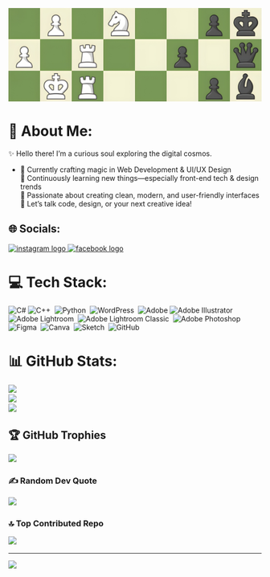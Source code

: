 
[![](chesspic.jpg)](#)

# 💫 About Me:
✨ Hello there! I’m a curious soul exploring the digital cosmos.  
 - 🔭 Currently crafting magic in Web Development & UI/UX Design  
 🌱 Continuously learning new things—especially front-end tech & design trends  
 🎨 Passionate about creating clean, modern, and user-friendly interfaces  
 💬 Let’s talk code, design, or your next creative idea!

## 🌐 Socials:
<div align="left">
  <a href="https://instagram.com/alfaarros" target="_blank">
    <img src="https://raw.githubusercontent.com/maurodesouza/profile-readme-generator/master/src/assets/icons/social/instagram/default.svg" width="40" height="28" alt="instagram logo"/>
  </a>
  <a href="https://www.facebook.com/share/1MMNwvG9xM/" target="_blank">
    <img src="https://raw.githubusercontent.com/maurodesouza/profile-readme-generator/master/src/assets/icons/social/facebook/default.svg" width="40" height="28" alt="facebook logo" />
  </a>
</div>


# 💻 Tech Stack:
![C#](https://img.shields.io/badge/c%23-%23239120.svg?style=for-the-badge&logo=csharp&logoColor=white)‎  ![C++](https://img.shields.io/badge/c++-%2300599C.svg?style=for-the-badge&logo=c%2B%2B&logoColor=white) ‎ ![Python](https://img.shields.io/badge/python-3670A0?style=for-the-badge&logo=python&logoColor=ffdd54) ‎ ![WordPress](https://img.shields.io/badge/WordPress-%23117AC9.svg?style=for-the-badge&logo=WordPress&logoColor=white) ‎ ![Adobe](https://img.shields.io/badge/adobe-%23FF0000.svg?style=for-the-badge&logo=adobe&logoColor=white) ![Adobe Illustrator](https://img.shields.io/badge/adobe%20illustrator-%23FF9A00.svg?style=for-the-badge&logo=adobe%20illustrator&logoColor=white) ![Adobe Lightroom](https://img.shields.io/badge/Adobe%20Lightroom-31A8FF.svg?style=for-the-badge&logo=Adobe%20Lightroom&logoColor=white) ‎ ![Adobe Lightroom Classic](https://img.shields.io/badge/Adobe%20Lightroom%20Classic-31A8FF.svg?style=for-the-badge&logo=Adobe%20Lightroom%20Classic&logoColor=white) ‎ ![Adobe Photoshop](https://img.shields.io/badge/adobe%20photoshop-%2331A8FF.svg?style=for-the-badge&logo=adobe%20photoshop&logoColor=white) ‎ ![Figma](https://img.shields.io/badge/figma-%23F24E1E.svg?style=for-the-badge&logo=figma&logoColor=white) ‎ ![Canva](https://img.shields.io/badge/Canva-%2300C4CC.svg?style=for-the-badge&logo=Canva&logoColor=white) ‎ ![Sketch](https://img.shields.io/badge/Sketch-FFB387?style=for-the-badge&logo=sketch&logoColor=black) ‎ ![GitHub](https://img.shields.io/badge/github-%23121011.svg?style=for-the-badge&logo=github&logoColor=white)

# 📊 GitHub Stats:
![](https://github-readme-stats.vercel.app/api?username=metamorphosisdev&theme=tokyonight&hide_border=false&include_all_commits=true&count_private=true)<br/>
![](https://nirzak-streak-stats.vercel.app/?user=metamorphosisdev&theme=tokyonight&hide_border=false)<br/>
![](https://github-readme-stats.vercel.app/api/top-langs/?username=metamorphosisdev&theme=tokyonight&hide_border=false&include_all_commits=true&count_private=true&layout=compact)

## 🏆 GitHub Trophies
![](https://github-profile-trophy.vercel.app/?username=metamorphosisdev&theme=radical&no-frame=true&no-bg=false&margin-w=4)

### ✍️ Random Dev Quote
![](https://quotes-github-readme.vercel.app/api?type=horizontal&theme=tokyonight)

### 🔝 Top Contributed Repo
![](https://github-contributor-stats.vercel.app/api?username=metamorphosisdev&limit=5&theme=tokyonight&combine_all_yearly_contributions=true)

---
[![](https://visitcount.itsvg.in/api?id=metamorphosisdev&icon=6&color=0)](https://visitcount.itsvg.in)


